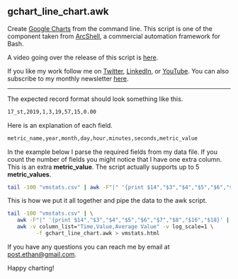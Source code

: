 
## gchart_line_chart.awk

Create [Google Charts](https://developers.google.com/chart/) from the command line. This script is one of the component taken from [ArcShell](https://arclogicsoftware.com/arcshell), a commercial automation framework for Bash.

A video going over the release of this script is [here](https://youtu.be/otCuhDZjfAY).

If you like my work follow me on [Twitter](https://twitter.com/poststop), [LinkedIn](https://bit.ly/ethan_ray_post), or [YouTube](https://www.youtube.com/channel/UCpra53Vkmw5xdyOiEpaf_Kw). You can also subscribe to my monthly newsletter [here](https://bit.ly/ethansnewsletter).  

----

The expected record format should look something like this.
 ```bash
 17_st,2019,1,3,19,57,15,0.00
 ```
Here is an explanation of each field.
```bash
metric_name,year,month,day,hour,minutes,seconds,metric_value
```
In the example below I parse the required fields from my data file. If you count the number of fields you might notice that I  have one extra column. This is an extra **metric_value**. The script actually supports up to 5 **metric_values**.
```bash
tail -100 "vmstats.csv" | awk -F"|" '{print $14","$3","$4","$5","$6","$7","$8","$16","$18}'
```
This is how we put it all together and pipe the data to the  awk script.
```bash
tail -100 "vmstats.csv" | \
   awk -F"|" '{print $14","$3","$4","$5","$6","$7","$8","$16","$18}' | \
   awk -v column_list="Time,Value,Average Value" -v log_scale=1 \
         -f gchart_line_chart.awk > vmstats.html
```
If you have any questions you can reach me by email at post.ethan@gmail.com.

Happy charting!


